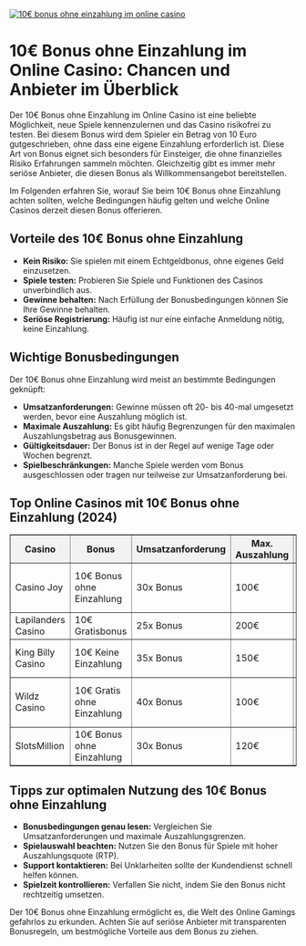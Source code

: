 [![10€ bonus ohne einzahlung im online casino](https://123-caf.pages.dev/gitsignup.png)](https://vrmoo.ru/Bt82HjjY)

<h1>10€ Bonus ohne Einzahlung im Online Casino: Chancen und Anbieter im Überblick</h1>  <p>Der 10€ Bonus ohne Einzahlung im Online Casino ist eine beliebte Möglichkeit, neue Spiele kennenzulernen und das Casino risikofrei zu testen. Bei diesem Bonus wird dem Spieler ein Betrag von 10 Euro gutgeschrieben, ohne dass eine eigene Einzahlung erforderlich ist. Diese Art von Bonus eignet sich besonders für Einsteiger, die ohne finanzielles Risiko Erfahrungen sammeln möchten. Gleichzeitig gibt es immer mehr seriöse Anbieter, die diesen Bonus als Willkommensangebot bereitstellen.</p>  <p>Im Folgenden erfahren Sie, worauf Sie beim 10€ Bonus ohne Einzahlung achten sollten, welche Bedingungen häufig gelten und welche Online Casinos derzeit diesen Bonus offerieren.</p>  <h2>Vorteile des 10€ Bonus ohne Einzahlung</h2> <ul>   <li><strong>Kein Risiko:</strong> Sie spielen mit einem Echtgeldbonus, ohne eigenes Geld einzusetzen.</li>   <li><strong>Spiele testen:</strong> Probieren Sie Spiele und Funktionen des Casinos unverbindlich aus.</li>   <li><strong>Gewinne behalten:</strong> Nach Erfüllung der Bonusbedingungen können Sie Ihre Gewinne behalten.</li>   <li><strong>Seriöse Registrierung:</strong> Häufig ist nur eine einfache Anmeldung nötig, keine Einzahlung.</li> </ul>  <h2>Wichtige Bonusbedingungen</h2> <p>Der 10€ Bonus ohne Einzahlung wird meist an bestimmte Bedingungen geknüpft:</p> <ul>   <li><strong>Umsatzanforderungen:</strong> Gewinne müssen oft 20- bis 40-mal umgesetzt werden, bevor eine Auszahlung möglich ist.</li>   <li><strong>Maximale Auszahlung:</strong> Es gibt häufig Begrenzungen für den maximalen Auszahlungsbetrag aus Bonusgewinnen.</li>   <li><strong>Gültigkeitsdauer:</strong> Der Bonus ist in der Regel auf wenige Tage oder Wochen begrenzt.</li>   <li><strong>Spielbeschränkungen:</strong> Manche Spiele werden vom Bonus ausgeschlossen oder tragen nur teilweise zur Umsatzanforderung bei.</li> </ul>  <h2>Top Online Casinos mit 10€ Bonus ohne Einzahlung (2024)</h2> <table border="1" cellpadding="6" cellspacing="0" style="border-collapse: collapse; width: 100%; max-width: 700px;">   <thead>     <tr style="background-color: #f2f2f2;">       <th>Casino</th>       <th>Bonus</th>       <th>Umsatzanforderung</th>       <th>Max. Auszahlung</th>       <th>Besonderheiten</th>     </tr>   </thead>   <tbody>     <tr>       <td>Casino Joy</td>       <td>10€ Bonus ohne Einzahlung</td>       <td>30x Bonus</td>       <td>100€</td>       <td>Breites Spielangebot, schnelle Auszahlungen</td>     </tr>     <tr>       <td>Lapilanders Casino</td>       <td>10€ Gratisbonus</td>       <td>25x Bonus</td>       <td>200€</td>       <td>VIP-Programm, viele Slots</td>     </tr>     <tr>       <td>King Billy Casino</td>       <td>10€ Keine Einzahlung</td>       <td>35x Bonus</td>       <td>150€</td>       <td>Lizenz aus Malta, großer Live-Bereich</td>     </tr>     <tr>       <td>Wildz Casino</td>       <td>10€ Gratis ohne Einzahlung</td>       <td>40x Bonus</td>       <td>100€</td>       <td>Innovativer Spielautomat-Filter, deutscher Support</td>     </tr>     <tr>       <td>SlotsMillion</td>       <td>10€ Bonus ohne Einzahlung</td>       <td>30x Bonus</td>       <td>120€</td>       <td>Live Casino, viele Zahlungsmethoden</td>     </tr>   </tbody> </table>  <h2>Tipps zur optimalen Nutzung des 10€ Bonus ohne Einzahlung</h2> <ul>   <li><strong>Bonusbedingungen genau lesen:</strong> Vergleichen Sie Umsatzanforderungen und maximale Auszahlungsgrenzen.</li>   <li><strong>Spielauswahl beachten:</strong> Nutzen Sie den Bonus für Spiele mit hoher Auszahlungsquote (RTP).</li>   <li><strong>Support kontaktieren:</strong> Bei Unklarheiten sollte der Kundendienst schnell helfen können.</li>   <li><strong>Spielzeit kontrollieren:</strong> Verfallen Sie nicht, indem Sie den Bonus nicht rechtzeitig umsetzen.</li> </ul>  <p>Der 10€ Bonus ohne Einzahlung ermöglicht es, die Welt des Online Gamings gefahrlos zu erkunden. Achten Sie auf seriöse Anbieter mit transparenten Bonusregeln, um bestmögliche Vorteile aus dem Bonus zu ziehen.</p>